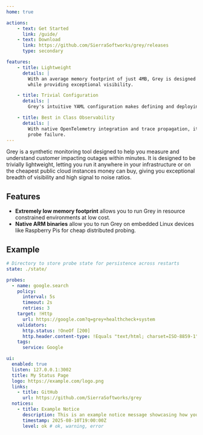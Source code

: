 ```yaml
---
home: true

actions:
    - text: Get Started
      link: /guide/
    - text: Download
      link: https://github.com/SierraSoftworks/grey/releases
      type: secondary

features:
    - title: Lightweight
      details: |
        With an average memory footprint of just 4MB, Grey is designed to be effectively free to run across your infrastructure
        while providing exceptional visibility.

    - title: Trivial Configuration
      details: |
        Grey's intuitive YAML configuration makes defining and deploying new probes a breeze.

    - title: Best in Class Observability
      details: |
        With native OpenTelemetry integration and trace propagation, it has never been easier to dive into the cause of a
        probe failure.
---
```



Grey is a synthetic monitoring tool designed to help you measure and understand customer impacting outages within
minutes. It is designed to be trivially lightweight, letting you run it anywhere in your infrastructure or on the
cheapest public cloud instances money can buy, giving you exceptional breadth of visibility and high signal to noise
ratios.

## Features
 - **Extremely low memory footprint** allows you to run Grey in resource constrained environments at low cost.
 - **Native ARM binaries** allow you to run Grey on embedded Linux devices like Raspberry Pis for cheap distributed probing.

## Example

```yaml
# Directory to store probe state for persistence across restarts
state: ./state/

probes:
  - name: google.search
    policy:
      interval: 5s
      timeout: 2s
      retries: 3
    target: !Http
      url: https://google.com?q=grey+healthcheck+system
    validators:
      http.status: !OneOf [200]
      http.header.content-type: !Equals "text/html; charset=ISO-8859-1"
    tags:
      service: Google

ui:
  enabled: true
  listen: 127.0.0.1:3002
  title: My Status Page
  logo: https://example.com/logo.png
  links:
    - title: GitHub
      url: https://github.com/SierraSoftworks/grey
  notices:
    - title: Example Notice
      description: This is an example notice message showcasing how you can alert users to something happening on your platform.
      timestamp: 2025-08-10T19:00:00Z
      level: ok # ok, warning, error
```


<ClientOnly>
    <Contributors repo="SierraSoftworks/grey" />
    <Releases repo="SierraSoftworks/grey" />
</ClientOnly>